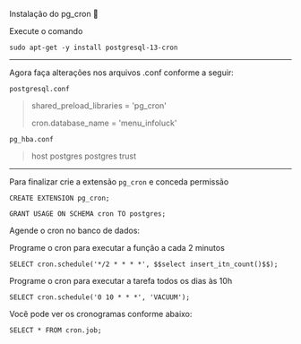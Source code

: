  Instalação do pg_cron 🔨

Execute o comando

```
sudo apt-get -y install postgresql-13-cron
```
*** 

Agora faça alterações nos arquivos .conf conforme a seguir:

`postgresql.conf`

> shared_preload_libraries = 'pg_cron' 
> 
> cron.database_name = 'menu_infoluck'

`pg_hba.conf`

> host  postgres  postgres   trust

***

Para finalizar crie a extensão `pg_cron` e conceda permissão 

```
CREATE EXTENSION pg_cron;
```
```
GRANT USAGE ON SCHEMA cron TO postgres;
```

Agende o cron no banco de dados:

Programe o cron para executar a função a cada 2 minutos 

```
SELECT cron.schedule('*/2 * * * *', $$select insert_itn_count()$$);
```

Programe o cron para executar a tarefa todos os dias às 10h

```
SELECT cron.schedule('0 10 * * *', 'VACUUM');
```

Você pode ver os cronogramas conforme abaixo:

```
SELECT * FROM cron.job;
```

